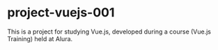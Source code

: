 # project-vuejs-001
This is a project for studying Vue.js, developed during a course (Vue.js Training) held at Alura.
